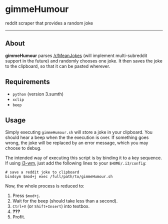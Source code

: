 # gimmeHumour
reddit scraper that provides a random joke

<hr>

## About
**gimmeHumour** parses [/r/MeanJokes](https://www.reddit.com/r/MeanJokes) (will implement multi-subreddit support in the future) and randomly chooses one joke. 
It then saves the joke to the clipboard, so that it can be pasted wherever.

## Requirements
* `python` (version 3.sumth)
* `xclip`
* `beep`

## Usage
Simply executing `gimmeHumour.sh` will store a joke in your clipboard. You should hear a beep when the the execution is over. If something goes wrong, the joke will be replaced by an error message, which you may choose to debug.

The intended way of executing this script is by binding it to a key sequence. If using [i3-wm](https://i3wm.org/), just add the following lines to your `$HOME/.i3/config`:

```
# save a reddit joke to clipboard
bindsym $mod+j exec /full/path/to/gimmeHumour.sh
```

Now, the whole process is reduced to:

1. Press `$mod+j`.
2. Wait for the beep (should take less than a second).
3. `Ctrl+V` (or `Shift+Insert`) into textbox.
4. **???**
5. Profit.
